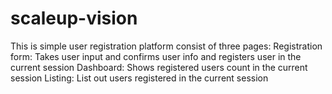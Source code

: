 # scaleup-vision
This is simple user registration platform consist of three pages: Registration form: Takes user input and confirms user info and registers user in the current session Dashboard: Shows registered users count in the current session Listing: List out users registered in the current session
